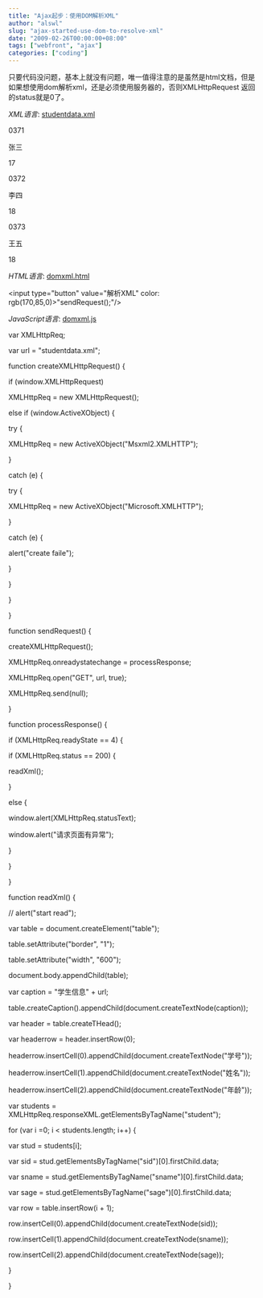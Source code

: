 ```yaml
---
title: "Ajax起步：使用DOM解析XML"
author: "alswl"
slug: "ajax-started-use-dom-to-resolve-xml"
date: "2009-02-26T00:00:00+08:00"
tags: ["webfront", "ajax"]
categories: ["coding"]
---
```


只要代码没问题，基本上就没有问题，唯一值得注意的是虽然是html文档，但是如果想使用dom解析xml，还是必须使用服务器的，否则XMLHttpRequest
返回的status就是0了。

_XML语言_: [studentdata.xml](http://www.fayaa.com/code/view//)

<?xml version="1.0" encoding="UTF-8"?>

<classmates>

<student>

<sid>0371</sid>

<sname>张三</sname>

<sage>17</sage></student><student>

<sid>0372</sid>

<sname>李四</sname>

<sage>18</sage></student><student>

<sid>0373</sid>

<sname>王五</sname>

<sage>18</sage></student></classmates>

_HTML语言_: [domxml.html](http://www.fayaa.com/code/view//)

<!DOCTYPE html PUBLIC "-//W3C//DTD HTML 4.01 Transitional//EN"
"http://www.w3.org/TR/html4/loose.dtd">

<html>

<head>

<meta http-equiv="Content-Type" content="text/html; charset=UTF-8">

<title>使用DOM解析XML</title>

<script type="text/javascript" src="domxml.js"></script>

</head>

<body>

<form>

<input type="button" value="解析XML" color: rgb(170,85,0)>"sendRequest();"/>

</form>

</body>

</html>

_JavaScript语言_: [domxml.js](http://www.fayaa.com/code/view//)

var XMLHttpReq;

var url = "studentdata.xml";

function createXMLHttpRequest() {

if (window.XMLHttpRequest)

XMLHttpReq = new XMLHttpRequest();

else if (window.ActiveXObject) {

try {

XMLHttpReq = new ActiveXObject("Msxml2.XMLHTTP");

}

catch (e) {

try {

XMLHttpReq = new ActiveXObject("Microsoft.XMLHTTP");

}

catch (e) {

alert("create faile");

}

}

}

}

function sendRequest() {

createXMLHttpRequest();

XMLHttpReq.onreadystatechange = processResponse;

XMLHttpReq.open("GET", url, true);

XMLHttpReq.send(null);

}

function processResponse() {

if (XMLHttpReq.readyState == 4) {

if (XMLHttpReq.status == 200) {

readXml();

}

else {

window.alert(XMLHttpReq.statusText);

window.alert("请求页面有异常");

}

}

}

function readXml() {

// alert("start read");

var table = document.createElement("table");

table.setAttribute("border", "1");

table.setAttribute("width", "600");

document.body.appendChild(table);

var caption = "学生信息" + url;

table.createCaption().appendChild(document.createTextNode(caption));

var header = table.createTHead();

var headerrow = header.insertRow(0);

headerrow.insertCell(0).appendChild(document.createTextNode("学号"));

headerrow.insertCell(1).appendChild(document.createTextNode("姓名"));

headerrow.insertCell(2).appendChild(document.createTextNode("年龄"));

var students = XMLHttpReq.responseXML.getElementsByTagName("student");

for (var i =0; i < students.length; i++) {

var stud = students[i];

var sid = stud.getElementsByTagName("sid")[0].firstChild.data;

var sname = stud.getElementsByTagName("sname")[0].firstChild.data;

var sage = stud.getElementsByTagName("sage")[0].firstChild.data;

var row = table.insertRow(i + 1);

row.insertCell(0).appendChild(document.createTextNode(sid));

row.insertCell(1).appendChild(document.createTextNode(sname));

row.insertCell(2).appendChild(document.createTextNode(sage));

}

}
